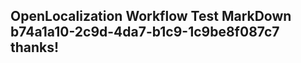 <properties
ms.topic="hero-topic"
ms.test1="hero-topic"
ms.test2="test"/>

## OpenLocalization Workflow Test MarkDown b74a1a10-2c9d-4da7-b1c9-1c9be8f087c7 thanks!
